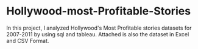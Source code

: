 # Hollywood-most-Profitable-Stories
In this project, I analyzed Hollywood's Most Profitable stories datasets for 2007-2011 by using sql and tableau. Attached is also the dataset in Excel and CSV Format.
